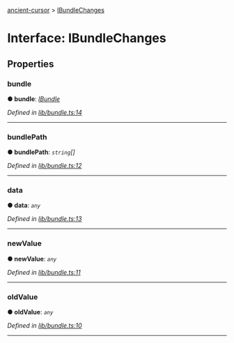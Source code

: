 [ancient-cursor](../README.md) > [IBundleChanges](../interfaces/ibundlechanges.md)



# Interface: IBundleChanges


## Properties
<a id="bundle"></a>

###  bundle

**●  bundle**:  *[IBundle](ibundle.md)* 

*Defined in [lib/bundle.ts:14](https://github.com/AncientSouls/Cursor/blob/2cea2ca/src/lib/bundle.ts#L14)*





___

<a id="bundlepath"></a>

###  bundlePath

**●  bundlePath**:  *`string`[]* 

*Defined in [lib/bundle.ts:12](https://github.com/AncientSouls/Cursor/blob/2cea2ca/src/lib/bundle.ts#L12)*





___

<a id="data"></a>

###  data

**●  data**:  *`any`* 

*Defined in [lib/bundle.ts:13](https://github.com/AncientSouls/Cursor/blob/2cea2ca/src/lib/bundle.ts#L13)*





___

<a id="newvalue"></a>

###  newValue

**●  newValue**:  *`any`* 

*Defined in [lib/bundle.ts:11](https://github.com/AncientSouls/Cursor/blob/2cea2ca/src/lib/bundle.ts#L11)*





___

<a id="oldvalue"></a>

###  oldValue

**●  oldValue**:  *`any`* 

*Defined in [lib/bundle.ts:10](https://github.com/AncientSouls/Cursor/blob/2cea2ca/src/lib/bundle.ts#L10)*





___


